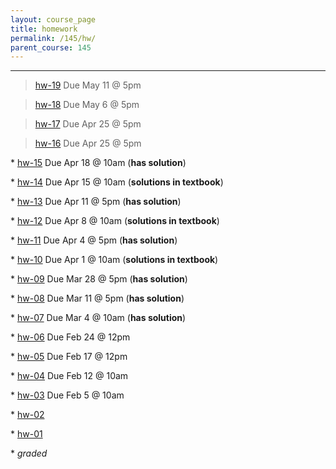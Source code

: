 ```yaml
---
layout: course_page
title: homework
permalink: /145/hw/
parent_course: 145
---
```


----
>  [hw-19](/145/hw19) Due May 11 @ 5pm

>  [hw-18](/145/hw18) Due May 6 @ 5pm

>  [hw-17](/145/hw17) Due Apr 25 @ 5pm

>  [hw-16](/145/hw16) Due Apr 25 @ 5pm

\* [hw-15](/145/hw15) Due Apr 18 @ 10am (**has solution**)

\* [hw-14](/145/hw14) Due Apr 15 @ 10am (**solutions in textbook**)

\* [hw-13](/145/hw13) Due Apr 11 @ 5pm (**has solution**)

\* [hw-12](/145/hw12) Due Apr 8 @ 10am (**solutions in textbook**)

\* [hw-11](/145/hw11) Due Apr 4 @ 5pm (**has solution**)

\* [hw-10](/145/hw10) Due Apr 1 @ 10am (**solutions in textbook**)

\* [hw-09](/145/hw09) Due Mar 28 @ 5pm (**has solution**)

\* [hw-08](/145/hw08) Due Mar 11 @ 5pm (**has solution**)

\* [hw-07](/145/hw07) Due Mar 4 @ 10am (**has solution**)

\* [hw-06](/145/hw06) Due Feb 24 @ 12pm

\* [hw-05](/145/hw05) Due Feb 17 @ 12pm

\* [hw-04](/145/hw04) Due Feb 12 @ 10am

\* [hw-03](/145/hw03) Due Feb 5 @ 10am

\* [hw-02](/145/hw02)

\* [hw-01](/145/hw01)

\* *graded*
